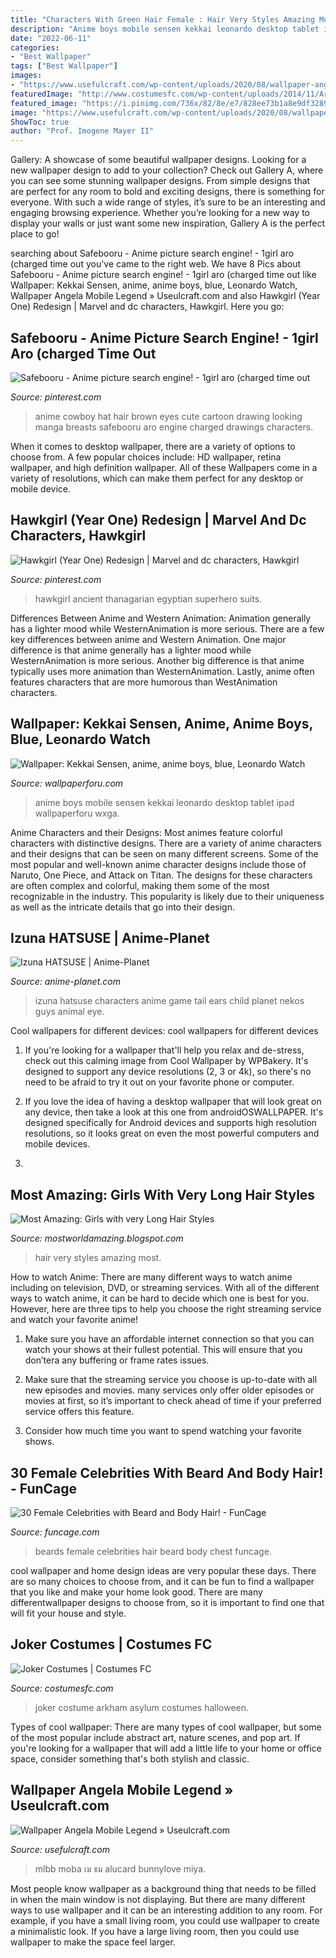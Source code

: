 ```yaml
---
title: "Characters With Green Hair Female : Hair Very Styles Amazing Most"
description: "Anime boys mobile sensen kekkai leonardo desktop tablet ipad wallpaperforu wxga"
date: "2022-06-11"
categories:
- "Best Wallpaper"
tags: ["Best Wallpaper"]
images:
- "https://www.usefulcraft.com/wp-content/uploads/2020/08/wallpaper-angela-mobile-legend-6.jpg"
featuredImage: "http://www.costumesfc.com/wp-content/uploads/2014/11/Arkham-Asylum-Joker-Costume.jpg"
featured_image: "https://i.pinimg.com/736x/82/8e/e7/828ee73b1a8e9df3289fb4d3e1d95419--otaku-anime-manga-anime.jpg"
image: "https://www.usefulcraft.com/wp-content/uploads/2020/08/wallpaper-angela-mobile-legend-6.jpg"
ShowToc: true
author: "Prof. Imogene Mayer II"
---
```



Gallery: A showcase of some beautiful wallpaper designs.
Looking for a new wallpaper design to add to your collection? Check out Gallery A, where you can see some stunning wallpaper designs. From simple designs that are perfect for any room to bold and exciting designs, there is something for everyone. With such a wide range of styles, it’s sure to be an interesting and engaging browsing experience. Whether you’re looking for a new way to display your walls or just want some new inspiration, Gallery A is the perfect place to go!
		
		
		
		
		
		
		
	

		
searching about Safebooru - Anime picture search engine! - 1girl aro (charged time out you've came to the right web. We have 8 Pics about Safebooru - Anime picture search engine! - 1girl aro (charged time out like Wallpaper: Kekkai Sensen, anime, anime boys, blue, Leonardo Watch, Wallpaper Angela Mobile Legend » Useulcraft.com and also Hawkgirl (Year One) Redesign | Marvel and dc characters, Hawkgirl. Here you go:
		
    
## Safebooru - Anime Picture Search Engine! - 1girl Aro (charged Time Out

<img loading=lazy src="https://i.pinimg.com/736x/82/8e/e7/828ee73b1a8e9df3289fb4d3e1d95419--otaku-anime-manga-anime.jpg" onerror="this.onerror=null;this.src='https://tse1.mm.bing.net/th?id=OIP.se5R77lXlZi4yLXIL6FFRQHaKe&amp;pid=15.1';" alt="Safebooru - Anime picture search engine! - 1girl aro (charged time out">

_Source: pinterest.com_

>anime cowboy hat hair brown eyes cute cartoon drawing looking manga breasts safebooru aro engine charged drawings characters. 

	

When it comes to desktop wallpaper, there are a variety of options to choose from. A few popular choices include: HD wallpaper, retina wallpaper, and high definition wallpaper. All of these Wallpapers come in a variety of resolutions, which can make them perfect for any desktop or mobile device. 

    
## Hawkgirl (Year One) Redesign | Marvel And Dc Characters, Hawkgirl

<img loading=lazy src="https://i.pinimg.com/736x/e4/0c/ea/e40ceaa11d426e53a52779f242dc2cd8.jpg" onerror="this.onerror=null;this.src='https://tse1.mm.bing.net/th?id=OIP.a2GVapsuA0jOVAWWUoAfhwHaNK&amp;pid=15.1';" alt="Hawkgirl (Year One) Redesign | Marvel and dc characters, Hawkgirl">

_Source: pinterest.com_

>hawkgirl ancient thanagarian egyptian superhero suits. 

	

Differences Between Anime and Western Animation: Animation generally has a lighter mood while WesternAnimation is more serious.
There are a few key differences between anime and Western Animation. One major difference is that anime generally has a lighter mood while WesternAnimation is more serious. Another big difference is that anime typically uses more animation than WesternAnimation. Lastly, anime often features characters that are more humorous than WestAnimation characters.

    
## Wallpaper: Kekkai Sensen, Anime, Anime Boys, Blue, Leonardo Watch

<img loading=lazy src="https://wallpaperforu.com/wp-content/uploads/2020/05/anime-wallpaper-200528185055111440x2560.jpg" onerror="this.onerror=null;this.src='https://tse1.mm.bing.net/th?id=OIP.HVNc8r2GloBJSqLr-iZURAHaNK&amp;pid=15.1';" alt="Wallpaper: Kekkai Sensen, anime, anime boys, blue, Leonardo Watch">

_Source: wallpaperforu.com_

>anime boys mobile sensen kekkai leonardo desktop tablet ipad wallpaperforu wxga. 

	

Anime Characters and their Designs: Most animes feature colorful characters with distinctive designs.
There are a variety of anime characters and their designs that can be seen on many different screens. Some of the most popular and well-known anime character designs include those of Naruto, One Piece, and Attack on Titan. The designs for these characters are often complex and colorful, making them some of the most recognizable in the industry. This popularity is likely due to their uniqueness as well as the intricate details that go into their design.

    
## Izuna HATSUSE | Anime-Planet

<img loading=lazy src="https://www.anime-planet.com/images/characters/izuna-hatsuse-60136.jpg" onerror="this.onerror=null;this.src='https://tse2.mm.bing.net/th?id=OIP.VZ0zUJN7ghr_G5_5KA8unQAAAA&amp;pid=15.1';" alt="Izuna HATSUSE | Anime-Planet">

_Source: anime-planet.com_

>izuna hatsuse characters anime game tail ears child planet nekos guys animal eye. 

	

Cool wallpapers for different devices:
cool wallpapers for different devices 

1. If you're looking for a wallpaper that'll help you relax and de-stress, check out this calming image from Cool Wallpaper by WPBakery. It's designed to support any device resolutions (2, 3 or 4k), so there's no need to be afraid to try it out on your favorite phone or computer.

2. If you love the idea of having a desktop wallpaper that will look great on any device, then take a look at this one from androidOSWALLPAPER. It's designed specifically for Android devices and supports high resolution resolutions, so it looks great on even the most powerful computers and mobile devices.

3.

    
## Most Amazing: Girls With Very Long Hair Styles

<img loading=lazy src="https://3.bp.blogspot.com/-ITsm6SxQ9JY/TsOmoDEUIdI/AAAAAAAAA2U/t1AMIRE-e5o/s1600/Amazing+long+hair+38.jpg" onerror="this.onerror=null;this.src='https://tse3.mm.bing.net/th?id=OIP.9a0bCGbw5Ye4cWfJ5YXItwAAAA&amp;pid=15.1';" alt="Most Amazing: Girls with very Long Hair Styles">

_Source: mostworldamazing.blogspot.com_

>hair very styles amazing most. 

	

How to watch Anime: There are many different ways to watch anime including on television, DVD, or streaming services.
With all of the different ways to watch anime, it can be hard to decide which one is best for you. However, here are three tips to help you choose the right streaming service and watch your favorite anime!
1. Make sure you have an affordable internet connection so that you can watch your shows at their fullest potential. This will ensure that you don’tera any buffering or frame rates issues.

2. Make sure that the streaming service you choose is up-to-date with all new episodes and movies. many services only offer older episodes or movies at first, so it’s important to check ahead of time if your preferred service offers this feature.

3. Consider how much time you want to spend watching your favorite shows.

    
## 30 Female Celebrities With Beard And Body Hair! - FunCage

<img loading=lazy src="https://www.funcage.com/blog/wp-content/uploads/2013/04/30-Female-Celebrities-with-Beards-028-550x827.jpg" onerror="this.onerror=null;this.src='https://tse3.mm.bing.net/th?id=OIP.wd2bDOvSZjMuKOCV1G3rAQHaLI&amp;pid=15.1';" alt="30 Female Celebrities with Beard and Body Hair! - FunCage">

_Source: funcage.com_

>beards female celebrities hair beard body chest funcage. 

	

cool wallpaper and home design ideas are very popular these days. There are so many choices to choose from, and it can be fun to find a wallpaper that you like and make your home look good. There are many differentwallpaper designs to choose from, so it is important to find one that will fit your house and style.

    
## Joker Costumes | Costumes FC

<img loading=lazy src="http://www.costumesfc.com/wp-content/uploads/2014/11/Arkham-Asylum-Joker-Costume.jpg" onerror="this.onerror=null;this.src='https://tse1.mm.bing.net/th?id=OIP.GXeo6amVmZ8y2duGWZo5qAHaJ4&amp;pid=15.1';" alt="Joker Costumes | Costumes FC">

_Source: costumesfc.com_

>joker costume arkham asylum costumes halloween. 

	

Types of cool wallpaper:
There are many types of cool wallpaper, but some of the most popular include abstract art, nature scenes, and pop art. If you're looking for a wallpaper that will add a little life to your home or office space, consider something that's both stylish and classic.

    
## Wallpaper Angela Mobile Legend » Useulcraft.com

<img loading=lazy src="https://www.usefulcraft.com/wp-content/uploads/2020/08/wallpaper-angela-mobile-legend-6.jpg" onerror="this.onerror=null;this.src='https://tse3.mm.bing.net/th?id=OIP.IntFs6V1MiYhC1gCkRbjuQHaNH&amp;pid=15.1';" alt="Wallpaper Angela Mobile Legend » Useulcraft.com">

_Source: usefulcraft.com_

>mlbb moba เม ธม alucard bunnylove miya. 

	

Most people know wallpaper as a background thing that needs to be filled in when the main window is not displaying. But there are many different ways to use wallpaper and it can be an interesting addition to any room. For example, if you have a small living room, you could use wallpaper to create a minimalistic look. If you have a large living room, then you could use wallpaper to make the space feel larger.

